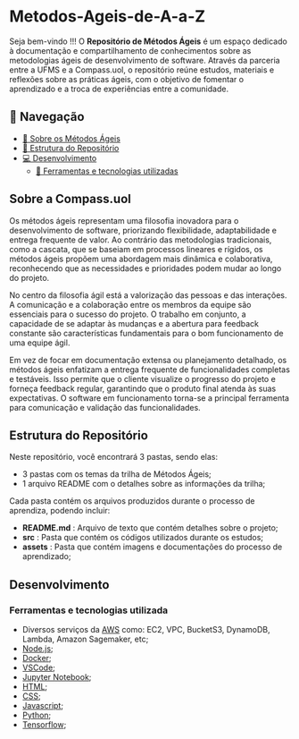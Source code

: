 # Metodos-Ageis-de-A-a-Z

Seja bem-vindo !!! O __Repositório de Métodos Ágeis__ é um espaço dedicado à documentação e compartilhamento de conhecimentos sobre as metodologias ágeis de desenvolvimento de software. Através da parceria entre a UFMS e a Compass.uol, o repositório reúne estudos, materiais e reflexões sobre as práticas ágeis, com o objetivo de fomentar o aprendizado e a troca de experiências entre a comunidade.

## 📌 Navegação

- [📝 Sobre os Métodos Ágeis](#introdução)
- [📁 Estrutura do Repositório](#estrutura-do-repositorio)
- [💻 Desenvolvimento](#desenvolvimento)
  - [🔧 Ferramentas e tecnologias utilizadas](#ferramentas-e-tecnologias-utilizadas)

## Sobre a Compass.uol

Os métodos ágeis representam uma filosofia inovadora para o desenvolvimento de software, priorizando flexibilidade, adaptabilidade e entrega frequente de valor. Ao contrário das metodologias tradicionais, como a cascata, que se baseiam em processos lineares e rígidos, os métodos ágeis propõem uma abordagem mais dinâmica e colaborativa, reconhecendo que as necessidades e prioridades podem mudar ao longo do projeto.

No centro da filosofia ágil está a valorização das pessoas e das interações. A comunicação e a colaboração entre os membros da equipe são essenciais para o sucesso do projeto. O trabalho em conjunto, a capacidade de se adaptar às mudanças e a abertura para feedback constante são características fundamentais para o bom funcionamento de uma equipe ágil.

Em vez de focar em documentação extensa ou planejamento detalhado, os métodos ágeis enfatizam a entrega frequente de funcionalidades completas e testáveis. Isso permite que o cliente visualize o progresso do projeto e forneça feedback regular, garantindo que o produto final atenda às suas expectativas. O software em funcionamento torna-se a principal ferramenta para comunicação e validação das funcionalidades.

## Estrutura do Repositório

Neste repositório, você encontrará 3 pastas, sendo elas:
- 3 pastas com os temas da trilha de Métodos Ágeis;
- 1 arquivo README com o detalhes sobre as informações da trilha;

Cada pasta contém os arquivos produzidos durante o processo de aprendiza, podendo incluir:
- __README.md__ : Arquivo de texto que contém detalhes sobre o projeto;
- __src__ : Pasta que contém os códigos utilizados durante os estudos; 
- __assets__ : Pasta que contém imagens e documentações do processo de aprendizado;


## Desenvolvimento

### Ferramentas e tecnologias utilizada

- Diversos serviços da [AWS](https://docs.aws.amazon.com/) como: EC2, VPC, BucketS3, DynamoDB, Lambda, Amazon Sagemaker, etc;
- [Node.js](https://nodejs.org/en/docs);
- [Docker](https://docs.docker.com/);
- [VSCode](https://code.visualstudio.com/docs);
- [Jupyter Notebook](https://docs.anaconda.com/);
- [HTML](https://developer.mozilla.org/en-US/docs/Web/HTML);
- [CSS](https://developer.mozilla.org/en-US/docs/Web/CSS);
- [Javascript](https://developer.mozilla.org/en-US/docs/Web/JavaScript);
- [Python](https://docs.python.org/3/);
- [Tensorflow](https://www.tensorflow.org/api_docs);
